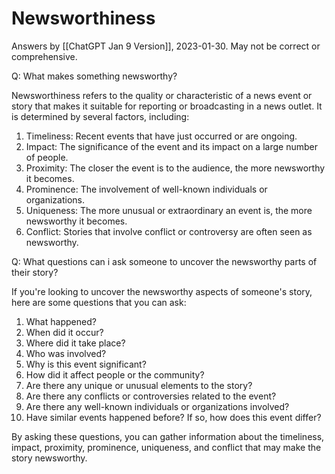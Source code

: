 # Newsworthiness

Answers by [[ChatGPT Jan 9 Version]], 2023-01-30. May not be correct or comprehensive.

Q: What makes something newsworthy?

Newsworthiness refers to the quality or characteristic of a news event or story that makes it suitable for reporting or broadcasting in a news outlet. It is determined by several factors, including:

1.  Timeliness: Recent events that have just occurred or are ongoing.
2.  Impact: The significance of the event and its impact on a large number of people.
3.  Proximity: The closer the event is to the audience, the more newsworthy it becomes.
4.  Prominence: The involvement of well-known individuals or organizations.
5.  Uniqueness: The more unusual or extraordinary an event is, the more newsworthy it becomes.
6.  Conflict: Stories that involve conflict or controversy are often seen as newsworthy.

Q: What questions can i ask someone to uncover the newsworthy parts of their story?

If you're looking to uncover the newsworthy aspects of someone's story, here are some questions that you can ask:

1.  What happened?
2.  When did it occur?
3.  Where did it take place?
4.  Who was involved?
5.  Why is this event significant?
6.  How did it affect people or the community?
7.  Are there any unique or unusual elements to the story?
8.  Are there any conflicts or controversies related to the event?
9.  Are there any well-known individuals or organizations involved?
10.  Have similar events happened before? If so, how does this event differ?

By asking these questions, you can gather information about the timeliness, impact, proximity, prominence, uniqueness, and conflict that may make the story newsworthy.

